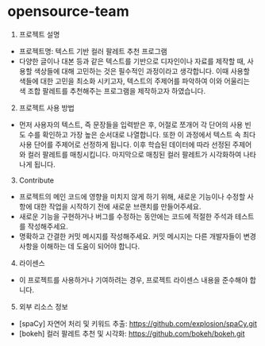 # opensource-team

1. 프로젝트 설명
- 프로젝트명: 텍스트 기반 컬러 팔레트 추천 프로그램
- 다양한 글이나 대본 등과 같은 텍스트를 기반으로 디자인이나 자료를 제작할 때, 사용할 색상들에 대해 고민하는 것은 필수적인 과정이라고 생각합니다. 이때 사용할 색들에 대한 고민을 최소화 시키고자, 텍스트의 주제어를 파악하여 이와 어울리는 색 조합 팔레트를 추천해주는 프로그램을 제작하고자 하였습니다.

2. 프로젝트 사용 방법
- 먼저 사용자의 텍스트, 즉 문장들을 입력받은 후, 어절로 쪼개어 각 단어의 사용 빈도 수를 확인하고 가장 높은 순서대로 나열합니다. 또한 이 과정에서 텍스트 속 최다 사용 단어를 주제어로 선정하게 됩니다. 이후 학습된 데이터에 따라 선정된 주제어와 컬러 팔레트를 매칭시킵니다. 마지막으로 매칭된 컬러 팔레트가 시각화하여 나타나게 됩니다.

3. Contribute
- 프로젝트의 메인 코드에 영향을 미치지 않게 하기 위해, 새로운 기능이나 수정할 사항에 대한 작업을 시작하기 전에 새로운 브랜치를 만들어주세요. 
- 새로운 기능을 구현하거나 버그를 수정하는 동안에는 코드에 적절한 주석과 테스트를 작성해주세요.
- 명확하고 간결한 커밋 메시지를 작성해주세요. 커밋 메시지는 다른 개발자들이 변경 사항을 이해하는 데 도움이 되어야 합니다.

4. 라이센스
- 이 프로젝트를 사용하거나 기여하려는 경우, 프로젝트 라이센스 내용을 준수해야 합니다.

5. 외부 리소스 정보
- [spaCy] 자연어 처리 및 키워드 추출: https://github.com/explosion/spaCy.git 
- [bokeh] 컬러 팔레트 추천 및 시각화: https://github.com/bokeh/bokeh.git 
